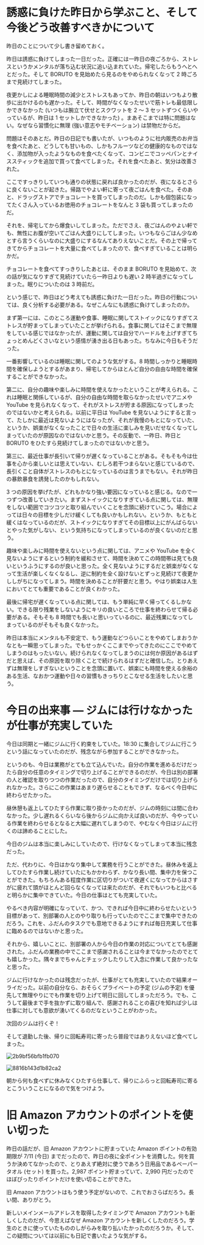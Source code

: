 # 誘惑に負けた昨日から学ぶこと、そして今後どう改善すべきかについて
昨日のことについて少し書き留めておく。

昨日は誘惑に負けてしまった一日だった。正確には一昨日の夜ごろから、ストレスというかメンタルが落ち込む状況に追い込まれていた。帰宅したらもうへとへとだった。そして BORUTO を見始めたら見るのをやめられなくなって 2 時ごろまで見続けてしまった。

夜更かしによる睡眠時間の減少とストレスもあってか、昨日の朝はいつもより散歩に出かけるのも遅かった。そして、時間がなくなったせいで筋トレも最低限しかできなかった (いつもは腕立て伏せとスクワットを 2 〜 3 セットずつくらいやっているが、昨日は 1 セットしかできなかった) 。まあそこまでは特に問題はない。なぜなら習慣化に無理 (強い意志やモチベーション) は禁物だからだ。

問題はそのあとだ。昨日の日記でも書いたが、いつものように社内販売のお弁当を食べたあと、どうしても甘いもの、しかもフルーツなどの健康的なものではなく、添加物が入ったようなものを食べたくなって、コンビニでコッペパンとナイススティックを追加で買って食べてしまった。それを食べたあと、気分は改善された。

ここですっきりしていつも通りの状態に戻れば良かったのだが、夜になるとさらに良くないことが起きた。帰路でやよい軒に寄って夜ごはんを食べた。そのあと、ドラッグストアでチョコレートを買ってしまったのだ。しかも個包装になってたくさん入っているお徳用のチョコレートをなんと 3 袋も買ってしまったのだ。

それを、帰宅してから爆食いしてしまった。ただでさえ、夜ごはんのやよい軒でも、無性にお腹が空いてごはん大盛りにしてしまった。いつもならごはん少なめとすら言うくらいなのに大盛りにするなんてありえないことだ。その上で帰ってきてからチョコレートを大量に食べてしまったので、食べすぎていることは明らかだ。

チョコレートを食べてすっきりしたあとは、そのまま BORUTO を見始めて、次の話が気になりすぎて見続けていたら一昨日よりも遅い 2 時半過ぎになってしまった。眠りについたのは 3 時前だ。

という感じで、昨日はどう考えても誘惑に負けた一日だった。昨日の行動については、良く分析する必要がある。なぜこんなにも誘惑に負けてしまったのか。

まず第一には、このところ運動や食事、睡眠に関してストイックになりすぎてストレスが貯まってしまっていたことが挙げられる。食事に関してはそこまで無理をしている感じではなかったが、運動に関しては自分でハードルを上げすぎてちょっとめんどくさいなという感情が湧き出る日もあった。ちなみに今日もそうだった。

一番影響しているのは睡眠に関してのような気がする。8 時間しっかりと睡眠時間を確保しようとするがあまり、帰宅してからほとんど自分の自由な時間を確保することができなかった。

第二に、自分の趣味や楽しみに時間を使えなかったということが考えられる。これは睡眠と関係しているが、自分の自由な時間を取らなかったせいでアニメや YouTube を見られなくなって、それがストレスが貯まる原因になってしまったのではないかと考えられる。以前に平日は YouTube を見ないようにすると言って、たしかに最近は見ないようにはなったが、それが我慢のもとになっていた、というか、娯楽がなくなったことで日々の生活に楽しみを見いだせなくなってしまっていたのが原因なのではないかと思う。その反動で、一昨日、昨日と BORUTO をひたすら見続けてしまったのではないかと思う。

第三に、最近仕事が長引いて帰りが遅くなっていることがある。そもそも今は仕事を心から楽しいとは思えていない、むしろ若干つまらないと感じているので、長引くこと自体がストレスのもとになっているのは言うまでもない。それが昨日の暴飲暴食を誘発したのかもしれない。

3 つの原因を挙げたが、どれもかなり強い要因になっていると感じる。なので一つずつ改善していきたい。まずストイックになりすぎている点に関しては、無理をしない範囲でコツコツと取り組んでいくことを念頭に続けていこう。場合によっては日々の目標を少しだけ緩くしても良いかもしれない。というか、もともと緩くはなっているのだが、ストイックになりすぎてその目標以上にがんばらないとやった気がしない、という気持ちになってしまっているのが良くないのだと思う。

趣味や楽しみに時間を使えないという点に関しては、アニメや YouTube を全く見ないようにするという制約を緩和させて、時間を決めてこの時間帯は見ても良いというふうにするのが良いと思った。全く見ないようにするだと娯楽がなくなって生活が楽しくなくなるし、逆に制約を全く設けないとずっと見続けて夜更かししがちになってしまう。時間を決めることが肝要だと思う。やはり娯楽は人生においてとても重要であることが良くわかった。

最後に帰宅が遅くなっている点に関しては、もう単純に早く帰ってくるしかない。できる限り残業をしないようにキリの良いところで仕事を終わらせて帰る必要がある。そもそも 8 時間でも長いと思いっているのに、最近残業になってしまっているのがそもそも良くなかった。

昨日は本当にメンタルも不安定で、もう運動などつらいことをやめてしまおうかなとも一瞬思ってしまった。でもせっかくここまでやってきたのにここでやめてしまうのはもったいない。続けられなくなってしまうのには何か原因があるはずだと思えば、その原因を取り除くことで続けられるはずだと確信した。とりあえずは無理をしすぎないということを念頭に置いて、娯楽にも時間を使える余裕のある生活、なおかつ運動や日々の習慣もきっちりとこなせる生活をしたいと思う。

# 今日の出来事 — ジムには行けなかったが仕事が充実していた
今日は同期と一緒にジムに行く約束をしていた。18:30 に集合してジムに行こうという話になっていたのだが、残念ながら参加することができなかった。

というのも、今日は業務がとても立て込んでいた。自分の作業を進めるだけだったら自分の任意のタイミングで切り上げることができるのだが、今日は別の部署の人と確認を取りつつの作業だったので、自分のタイミングだけでは切り上げられなかった。さらにこの作業はあまり遅らせることもできず、なるべく今日中に終わらせたかった。

昼休憩も返上してひたすら作業に取り掛かったのだが、ジムの時刻には間に合わなかった。少し遅れるくらいなら後からジムに向かえば良いのだが、今やっている作業を終わらせるとなると大幅に遅れてしまうので、やむなく今日はジムに行くのは諦めることにした。

今日のジムは本当に楽しみにしていたので、行けなくなってしまって本当に残念だった。

ただ、代わりに、今日はかなり集中して業務を行うことができた。昼休みを返上してひたすら作業し続けていたにもかかわらず、かなり長い間、集中力を保つことができた。もちろんある程度作業に区切りがついて夜遅くになってからはさすがに疲れて頭がほとんど回らなくなっては来たのだが、それでもいつもと比べると明らかに集中できていた。今日の仕事はとても充実していた。

やるべき内容が明確になっていて、かつ、できれば今日中に終わらせたいという目標があって、別部署の人とのやり取りも行っていたのでここまで集中できたのだろう。これを、ふだんのタスクでも意地できるようにすれば毎日充実して仕事に臨めるのではないかと思った。

それから、嬉しいことに、別部署の人から今日の作業の対応についてとても感謝された。ふだんの業務の中でここまで感謝されることは今までなかったのでとても嬉しかった。隅々までちゃんとチェックしたりして入念に作業して良かったなと思った。

ジムに行けなかったのは残念だったが、仕事がとても充実していたので結果オーライだった。以前の自分なら、おそらくプライベートの予定 (ジムの予定) を優先して無理やりにでも作業を切り上げて明日に回してしまっただろう。でも、こうして最後まで手を抜かずに取り組んで、感謝されることの喜びを知れば少しは仕事に対しても意欲が湧いてくるのだなということがわかった。

次回のジムは行くぞ！

そして退勤した後、帰りに回転寿司に寄ったら普段ではありえないほど食べてしまった。

![2b9bf56bfb1fb070](/images/2019/07/2b9bf56bfb1fb070.jpg)

![8816b143d1b82ca2](/images/2019/07/8816b143d1b82ca2.jpg)

朝から何も食べずに休みなくひたすら仕事して、帰りにふらっと回転寿司に寄るとこういうことになるので気をつけよう。

# 旧 Amazon アカウントのポイントを使い切った
昨日の話だが、旧 Amazon アカウントに貯まっていた Amazon ポイントの有効期限が 7/11 (今日) までだったので、昨日の夜に全ポイントを消費した。何を買うか決めてなかったので、とりあえず絶対に使うであろう日用品であるペーパータオル (セット) を買った。2,987 ポイント貯まっていて、2,990 円だったのでほぼぴったりポイントだけを使い切ることができた。

旧 Amazon アカウントはもう使う予定がないので、これでおさらばだろう。長い間、ありがとう。

新しいメインメールアドレスを取得したタイミングで Amazon アカウントも新しくしたのだが、今思えばなぜ Amazon アカウントを新しくしたのだろう。学生のときに使っていたもののしがらみを取り払いたかったのだろうか。そして、この疑問については以前にも日記で書いたような気がする。
